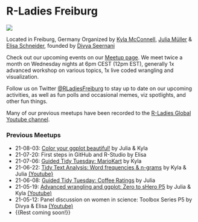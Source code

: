 # R-Ladies Freiburg
![](https://i.ibb.co/FbDVq20/R-Ladies-SMALL.jpg)

Located in Freiburg, Germany
Organized by [Kyla McConnell](https://github.com/kyla-mcconnell), [Julia Müller](https://github.com/JuliaMuellerFr) & [Elisa Schneider](https://github.com/ichisa), founded by [Divya Seernani](https://github.com/DivyaSeernani)

Check out our upcoming events on our [Meetup page](https://www.meetup.com/rladies-freiburg/). We meet twice a month on Wednesday nights at 6pm CEST (12pm EST), generally 1x advanced workshop on various topics, 1x live coded wrangling and visualization.

Follow us on Twitter [@RLadiesFreiburg](https://twitter.com/RLadiesFreiburg) to stay up to date on our upcoming activities, as well as fun polls and occasional memes, viz spotlights, and other fun things.

Many of our previous meetups have been recorded to the [R-Ladies Global Youtube channel](https://www.youtube.com/playlist?list=PLPwprT5wdzX7NVDl4oYQ7c2_6ox0_1fyr).

### Previous Meetups
- 21-08-03: [Color your ggplot beautiful!](https://github.com/rladies/meetup-presentations_freiburg/blob/master/2021-08-03_ggplot_colors/ggplot_colors_RLadiesFreiburg_KEY.Rmd) by Julia & Kyla
- 21-07-20: First steps in GitHub and R-Studio by Elisa 
- 21-07-06: [Guided Tidy Tuesday: MarioKart](https://github.com/rladies/meetup-presentations_freiburg/blob/master/2021-07-06_GuidedTidyTuesday_MarioKart/21_06_07_MarioKart.Rmd) by Kyla
- 21-06-22: [Tidy Text Analysis: Word frequencies & n-grams](https://github.com/rladies/meetup-presentations_freiburg/blob/master/2021-06-22_TextAnalysis_ngrams/Tidy%20Text%20Analysis%20-%20Word%20frequencies%20and%20n-grams%20KEY.Rmd) by Kyla & Julia [(Youtube}](https://youtu.be/Z6-lBcGOmAo)
- 21-06-08: [Guided Tidy Tuesday: Coffee Ratings](https://github.com/rladies/meetup-presentations_freiburg/blob/master/2021-06-08_GuidedTidyTues_Coffee/21_06_08_CoffeeRatings.Rmd) by Julia 
- 21-05-19: [Advanced wrangling and ggplot: Zero to sHero P5](https://github.com/rladies/meetup-presentations_freiburg/blob/master/2021-05-19-ZerotoShero(5)/05_Advanced_wrangling_KEY.Rmd) by Julia & Kyla [(Youtube)](https://youtu.be/_un2k-S-c_g)
- 21-05-12: Panel discussion on women in science: Toolbox Series P5 by Divya & Elisa [(Youtube)](https://youtu.be/u1ij4NHQS8Q)
- {{Rest coming soon!}}



